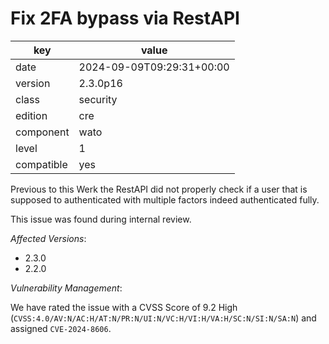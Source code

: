 [//]: # (werk v2)
# Fix 2FA bypass via RestAPI

key        | value
---------- | ---
date       | 2024-09-09T09:29:31+00:00
version    | 2.3.0p16
class      | security
edition    | cre
component  | wato
level      | 1
compatible | yes

Previous to this Werk the RestAPI did not properly check if a user that is supposed to authenticated with multiple factors indeed authenticated fully.

This issue was found during internal review.
 
*Affected Versions*:
 
* 2.3.0
* 2.2.0
 
*Vulnerability Management*:
 
We have rated the issue with a CVSS Score of 9.2 High (`CVSS:4.0/AV:N/AC:H/AT:N/PR:N/UI:N/VC:H/VI:H/VA:H/SC:N/SI:N/SA:N`) and assigned `CVE-2024-8606`.

